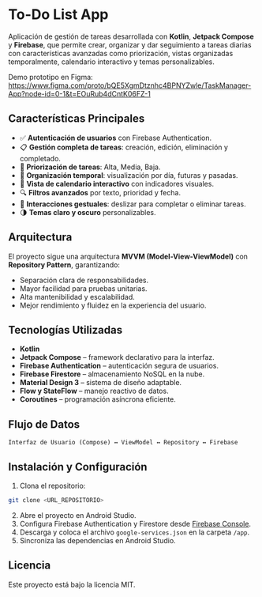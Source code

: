 # To-Do List App

Aplicación de gestión de tareas desarrollada con **Kotlin**, **Jetpack Compose** y **Firebase**, que permite crear, organizar y dar seguimiento a tareas diarias con características avanzadas como priorización, vistas organizadas temporalmente, calendario interactivo y temas personalizables.

Demo prototipo en Figma: https://www.figma.com/proto/bQE5XgmDtznhc4BPNYZwle/TaskManager-App?node-id=0-1&t=EOuRub4dCntK06FZ-1

## Características Principales

- ✅ **Autenticación de usuarios** con Firebase Authentication.
- 📋 **Gestión completa de tareas**: creación, edición, eliminación y completado.
- 🚩 **Priorización de tareas**: Alta, Media, Baja.
- 📅 **Organización temporal**: visualización por día, futuras y pasadas.
- 📆 **Vista de calendario interactivo** con indicadores visuales.
- 🔍 **Filtros avanzados** por texto, prioridad y fecha.
- 🤚 **Interacciones gestuales**: deslizar para completar o eliminar tareas.
- 🌗 **Temas claro y oscuro** personalizables.

## Arquitectura

El proyecto sigue una arquitectura **MVVM (Model-View-ViewModel)** con **Repository Pattern**, garantizando:

- Separación clara de responsabilidades.
- Mayor facilidad para pruebas unitarias.
- Alta mantenibilidad y escalabilidad.
- Mejor rendimiento y fluidez en la experiencia del usuario.


## Tecnologías Utilizadas

- **Kotlin** 
- **Jetpack Compose** – framework declarativo para la interfaz.
- **Firebase Authentication** – autenticación segura de usuarios.
- **Firebase Firestore** – almacenamiento NoSQL en la nube.
- **Material Design 3** – sistema de diseño adaptable.
- **Flow y StateFlow** – manejo reactivo de datos.
- **Coroutines** – programación asíncrona eficiente.

## Flujo de Datos

```plaintext
Interfaz de Usuario (Compose) ↔ ViewModel ↔ Repository ↔ Firebase
```

## Instalación y Configuración

1. Clona el repositorio:

```bash
git clone <URL_REPOSITORIO>
```

2. Abre el proyecto en Android Studio.
3. Configura Firebase Authentication y Firestore desde [Firebase Console](https://console.firebase.google.com/).
4. Descarga y coloca el archivo `google-services.json` en la carpeta `/app`.
5. Sincroniza las dependencias en Android Studio.

## Licencia

Este proyecto está bajo la licencia MIT.

